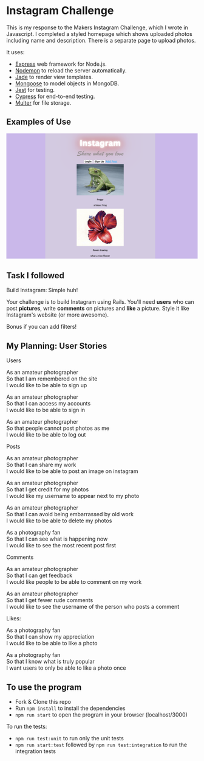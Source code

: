 Instagram Challenge
===================

This is my response to the Makers Instagram Challenge, which I wrote in Javascript. I completed a styled homepage which shows uploaded photos including name and description.
There is a separate page to upload photos.

It uses:

- [Express](https://expressjs.com/) web framework for Node.js.
- [Nodemon](https://nodemon.io/) to reload the server automatically.
- [Jade](https://https://jade-lang.com/) to render view templates.
- [Mongoose](https://mongoosejs.com) to model objects in MongoDB.
- [Jest](https://jestjs.io/) for testing.
- [Cypress](https://www.cypress.io/) for end-to-end testing.
- [Multer](https://www.npmjs.com/package/multer/) for file storage.

## Examples of Use

![](public/images/page_with_neon.png?raw=true)

## Task I followed

Build Instagram: Simple huh!

Your challenge is to build Instagram using Rails. You'll need **users** who can post **pictures**, write **comments** on pictures and **like** a picture. Style it like Instagram's website (or more awesome).

Bonus if you can add filters!

## My Planning: User Stories

Users

As an amateur photographer \
So that I am remembered on the site \
I would like to be able to sign up

As an amateur photographer \
So that I can access my accounts \
I would like to be able to sign in

As an amateur photographer \
So that people cannot post photos as me \
I would like to be able to log out

Posts

As an amateur photographer \
So that I can share my work \
I would like to be able to post an image on instagram

As an amateur photographer \
So that I get credit for my photos \
I would like my username to appear next to my photo

As an amateur photographer \
So that I can avoid being embarrassed by old work \
I would like to be able to delete my photos

As a photography fan \
So that I can see what is happening now \
I would like to see the most recent post first

Comments

As an amateur photographer \
So that I can get feedback \
I would like people to be able to comment on my work

As an amateur photographer \
So that I get fewer rude comments \
I would like to see the username of the person who posts a comment

Likes:

As a photography fan \
So that I can show my appreciation \
I would like to be able to like a photo

As a photography fan \
So that I know what is truly popular \
I want users to only be able to like a photo once

## To use the program

* Fork & Clone this repo
* Run `npm install` to install the dependencies
* `npm run start` to open the program in your browser (localhost/3000)

To run the tests:
* `npm run test:unit` to run only the unit tests
* `npm run start:test` followed by `npm run test:integration` to run the integration tests
